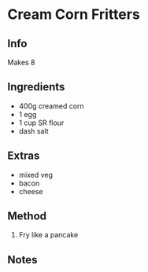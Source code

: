 # Cream Corn Fritters

## Info

Makes 8

## Ingredients

* 400g creamed corn
* 1 egg
* 1 cup SR flour
* dash salt

## Extras

* mixed veg
* bacon
* cheese

## Method

1. Fry like a pancake

## Notes
